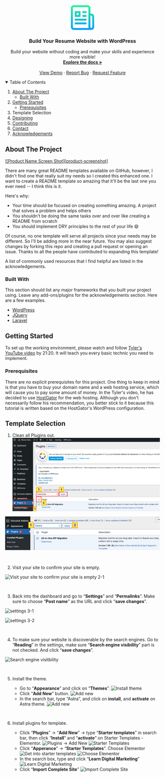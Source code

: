 <!-- PROJECT LOGO -->
<br />
<p align="center">
  <a href="https://github.com/seyoungnam/resume_website_with_wordpress">
    <img src="images/logo.png" alt="Logo" width="80" height="80">
  </a>

  <h3 align="center">Build Your Resume Website with WordPress</h3>

  <p align="center">
    Build your website without coding and make your skills and experience more visible!
    <br />
    <a href="https://github.com/seyoungnam/resume_website_with_wordpress"><strong>Explore the docs »</strong></a>
    <br />
    <br />
    <a href="https://https://smartandsecurecomputing.org/stevennam/">View Demo</a>
    ·
    <a href="https://github.com/seyoungnam/resume_website_with_wordpress/issues">Report Bug</a>
    ·
    <a href="https://github.com/seyoungnam/resume_website_with_wordpress/issues">Request Feature</a>
  </p>
</p>


<!-- TABLE OF CONTENTS -->
<details open="open">
  <summary>Table of Contents</summary>
  <ol>
    <li>
      <a href="#about-the-project">About The Project</a>
      <ul>
        <li><a href="#built-with">Built With</a></li>
      </ul>
    </li>
    <li>
      <a href="#getting-started">Getting Started</a>
      <ul>
        <li><a href="#prerequisites">Prerequisites</a></li>
      </ul>
    </li>
    <li><a href="#template-selection"></a>Template Selection</li>
    <li><a href="#designing">Designing</a></li>
    <li><a href="#contributing">Contributing</a></li>
    <li><a href="#contact">Contact</a></li>
    <li><a href="#acknowledgements">Acknowledgements</a></li>
  </ol>
</details>


<!-- ABOUT THE PROJECT -->
## About The Project

[![Product Name Screen Shot][product-screenshot]](https://example.com)


There are many great README templates available on GitHub, however, I didn't find one that really suit my needs so I created this enhanced one. I want to create a README template so amazing that it'll be the last one you ever need -- I think this is it.

Here's why:
* Your time should be focused on creating something amazing. A project that solves a problem and helps others
* You shouldn't be doing the same tasks over and over like creating a README from scratch
* You should implement DRY principles to the rest of your life :smile:

Of course, no one template will serve all projects since your needs may be different. So I'll be adding more in the near future. You may also suggest changes by forking this repo and creating a pull request or opening an issue. Thanks to all the people have contributed to expanding this template!

A list of commonly used resources that I find helpful are listed in the acknowledgements.

### Built With

This section should list any major frameworks that you built your project using. Leave any add-ons/plugins for the acknowledgements section. Here are a few examples.
* [WordPress](https://getbootstrap.com)
* [JQuery](https://jquery.com)
* [Laravel](https://laravel.com)


<!-- GETTING STARTED -->
## Getting Started

To set up the working environment, please watch and follow <a href="https://www.youtube.com/watch?v=VnjeR-bsRM4" target="_blank">Tyler's YouTube video</a> by 21:20. It will teach you every basic technic you need to implement.

### Prerequisites

There are no explicit prerequisites for this project. One thing to keep in mind is that you have to buy your domain name and a web hosting service, which will cause you to pay some amount of money. In the Tyler's video, he has decided to use <a href="https://hostgator.com" target="_blank">HostGator</a> for the web hosting. Although you don't necessarily follow his recommendation, you better stick to it because this tutorial is written based on the HostGator's WordPress configuration.



<!-- Template Selection -->
## Template Selection

1. Clean all Plugins out.
    ![Clean All Plugins Out 1-1](./images/1-1.png)

![Clean All Plugins Out 1-2](./images/1-2.jpg?raw=true)

<br>

2. Visit your site to confirm your site is empty.

![Visit your site to confirm your site is empty 2-1](https://github.com/seyoungnam/resume_website_with_wordpress/images/2-1.png?raw=true)

<br>

3. Back into the dashboard and go to “**Settings**” and “**Permalinks**”. Make sure to choose “**Post name**” as the URL and click “**save changes**”.

![settings 3-1](https://github.com/seyoungnam/resume_website_with_wordpress/images/3-1.png?raw=true)

![settings 3-2](https://github.com/seyoungnam/resume_website_with_wordpress/images/3-2.png?raw=true)

<br>

4. To make sure your website is discoverable by the search engines. Go to “**Reading**” in the settings, make sure “**Search engine visibility**” part is not checked. And click “**save changes**”.

![Search engine visitbility](https://github.com/seyoungnam/resume_website_with_wordpress/images/4-1.png?raw=true)

<br>

5. Install the theme. 

    * Go to “**Appearance**” and click on “**Themes**”.
    ![Install theme](https://github.com/seyoungnam/resume_website_with_wordpress/images/5-1.png?raw=true)
    * Click “**Add New**” button.
    ![Add new](https://github.com/seyoungnam/resume_website_with_wordpress/images/5-2.png?raw=true)
    * In the search bar, type “Astra”, and click on **install**, and **activate** on Astra theme.
    ![Add new](https://github.com/seyoungnam/resume_website_with_wordpress/images/5-3.png?raw=true)

<br>

6. Install plugins for template.

    * Click “**Plugins**” -> “**Add New**” -> type “**Starter templates**” in search bar, then click “**Install**” and “**activate**” on Starter Templates - Elementor.
    ![Plugins -> Add New](https://github.com/seyoungnam/resume_website_with_wordpress/images/6-1.png?raw=true)
    ![Starter Templates](https://github.com/seyoungnam/resume_website_with_wordpress/images/6-2.png?raw=true)
    * Click “**Apperance**” -> “**Starter Templates**”. Choose Elementor
    ![Get into starter templates](https://github.com/seyoungnam/resume_website_with_wordpress/images/6-3.png?raw=true)
    ![Choose Elementor](https://github.com/seyoungnam/resume_website_with_wordpress/images/6-4.png?raw=true)
    * In the search box, type and click “**Learn Digital Marketing**”
    ![Learn Digital Marketing](https://github.com/seyoungnam/resume_website_with_wordpress/images/6-5.png?raw=true)
    * Click “**Import Complete Site**”
    ![Import Complete Site](https://github.com/seyoungnam/resume_website_with_wordpress/images/6-6.png?raw=true)